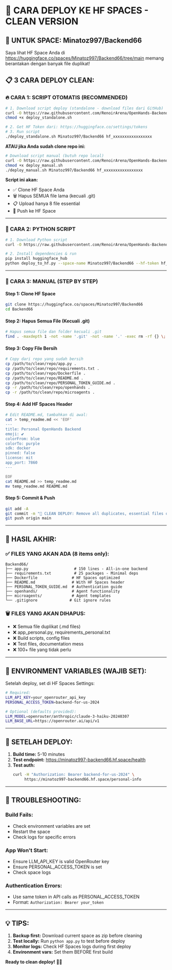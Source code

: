 # 🚀 CARA DEPLOY KE HF SPACES - CLEAN VERSION

## 🎯 **UNTUK SPACE: Minatoz997/Backend66**

Saya lihat HF Space Anda di https://huggingface.co/spaces/Minatoz997/Backend66/tree/main memang berantakan dengan banyak file duplikat!

## 📋 **3 CARA DEPLOY CLEAN:**

### **🔥 CARA 1: SCRIPT OTOMATIS (RECOMMENDED)**

```bash
# 1. Download script deploy (standalone - download files dari GitHub)
curl -O https://raw.githubusercontent.com/RenoirArena/OpenHands-Backend/explain-personal-token/deploy_standalone.sh
chmod +x deploy_standalone.sh

# 2. Get HF Token dari: https://huggingface.co/settings/tokens
# 3. Run script
./deploy_standalone.sh Minatoz997/Backend66 hf_xxxxxxxxxxxxxxxxx
```

**ATAU jika Anda sudah clone repo ini:**

```bash
# Download script manual (butuh repo local)
curl -O https://raw.githubusercontent.com/RenoirArena/OpenHands-Backend/explain-personal-token/deploy_manual.sh
chmod +x deploy_manual.sh
./deploy_manual.sh Minatoz997/Backend66 hf_xxxxxxxxxxxxxxxxx
```

**Script ini akan:**
- ✅ Clone HF Space Anda
- 🗑️ Hapus SEMUA file lama (kecuali .git)
- 📋 Upload hanya 8 file essential
- 🚀 Push ke HF Space

---

### **🐍 CARA 2: PYTHON SCRIPT**

```bash
# 1. Download Python script
curl -O https://raw.githubusercontent.com/RenoirArena/OpenHands-Backend/explain-personal-token/deploy_to_hf.py

# 2. Install dependencies & run
pip install huggingface_hub
python deploy_to_hf.py --space-name Minatoz997/Backend66 --hf-token hf_xxxxxxxxx
```

---

### **🔧 CARA 3: MANUAL (STEP BY STEP)**

#### **Step 1: Clone HF Space**
```bash
git clone https://huggingface.co/spaces/Minatoz997/Backend66
cd Backend66
```

#### **Step 2: Hapus Semua File (Kecuali .git)**
```bash
# Hapus semua file dan folder kecuali .git
find . -maxdepth 1 -not -name '.git' -not -name '.' -exec rm -rf {} \; 2>/dev/null
```

#### **Step 3: Copy File Bersih**
```bash
# Copy dari repo yang sudah bersih
cp /path/to/clean/repo/app.py .
cp /path/to/clean/repo/requirements.txt .
cp /path/to/clean/repo/Dockerfile .
cp /path/to/clean/repo/README.md .
cp /path/to/clean/repo/PERSONAL_TOKEN_GUIDE.md .
cp -r /path/to/clean/repo/openhands .
cp -r /path/to/clean/repo/microagents .
```

#### **Step 4: Add HF Spaces Header**
```bash
# Edit README.md, tambahkan di awal:
cat > temp_readme.md << 'EOF'
---
title: Personal OpenHands Backend
emoji: 💕
colorFrom: blue
colorTo: purple
sdk: docker
pinned: false
license: mit
app_port: 7860
---

EOF
cat README.md >> temp_readme.md
mv temp_readme.md README.md
```

#### **Step 5: Commit & Push**
```bash
git add -A
git commit -m "🚀 CLEAN DEPLOY: Remove all duplicates, essential files only"
git push origin main
```

---

## 🎯 **HASIL AKHIR:**

### **✅ FILES YANG AKAN ADA (8 items only):**
```
Backend66/
├── app.py                    # 150 lines - All-in-one backend
├── requirements.txt          # 25 packages - Minimal deps
├── Dockerfile               # HF Spaces optimized
├── README.md                # With HF Spaces header
├── PERSONAL_TOKEN_GUIDE.md  # Authentication guide
├── openhands/               # Agent functionality
├── microagents/             # Agent templates
└── .gitignore              # Git ignore rules
```

### **🗑️ FILES YANG AKAN DIHAPUS:**
- ❌ Semua file duplikat (.md files)
- ❌ app_personal.py, requirements_personal.txt
- ❌ Build scripts, config files
- ❌ Test files, documentation mess
- ❌ 100+ file yang tidak perlu

---

## 🔧 **ENVIRONMENT VARIABLES (WAJIB SET):**

Setelah deploy, set di HF Spaces Settings:

```bash
# Required:
LLM_API_KEY=your_openrouter_api_key
PERSONAL_ACCESS_TOKEN=backend-for-us-2024

# Optional (defaults provided):
LLM_MODEL=openrouter/anthropic/claude-3-haiku-20240307
LLM_BASE_URL=https://openrouter.ai/api/v1
```

---

## 🎉 **SETELAH DEPLOY:**

1. **Build time:** 5-10 minutes
2. **Test endpoint:** https://minatoz997-backend66.hf.space/health
3. **Test auth:** 
   ```bash
   curl -H "Authorization: Bearer backend-for-us-2024" \
        https://minatoz997-backend66.hf.space/personal-info
   ```

---

## 🚨 **TROUBLESHOOTING:**

### **Build Fails:**
- Check environment variables are set
- Restart the space
- Check logs for specific errors

### **App Won't Start:**
- Ensure LLM_API_KEY is valid OpenRouter key
- Ensure PERSONAL_ACCESS_TOKEN is set
- Check space logs

### **Authentication Errors:**
- Use same token in API calls as PERSONAL_ACCESS_TOKEN
- Format: `Authorization: Bearer your_token`

---

## 💡 **TIPS:**

1. **Backup first:** Download current space as zip before cleaning
2. **Test locally:** Run `python app.py` to test before deploy
3. **Monitor logs:** Check HF Spaces logs during first deploy
4. **Environment vars:** Set them BEFORE first build

**Ready to clean deploy!** 🚀💕